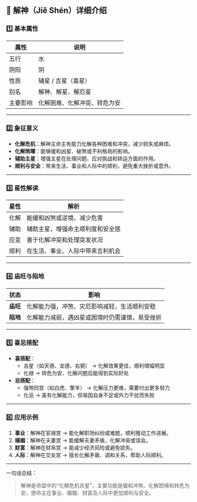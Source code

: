 ## 🌟 解神（Jiě Shén）详细介绍

### 1️⃣ 基本属性

| 属性     | 说明                         |
| -------- | ---------------------------- |
| 五行     | 水                           |
| 阴阳     | 阴                           |
| 性质     | 辅星 / 吉星（喜星）          |
| 别名     | 解神、解星、解厄星           |
| 主要影响 | 化解困难、化解冲突、转危为安 |

------

### 2️⃣ 象征意义

- **化解危机**：解神主命主有能力化解各种困难和冲突，减少损失或麻烦。
- **化解煞曜**：能够缓和凶星、破煞或不利格局的影响。
- **辅助主星**：增强主星在处理问题、应对挑战和转运方面的作用。
- **顺利与安全**：带来生活、事业和人际中的顺利，避免重大挫折或意外。

------

### 3️⃣ 星性解读

| 星性 | 解析                             |
| ---- | -------------------------------- |
| 化解 | 能缓和凶煞或逆境，减少危害       |
| 辅助 | 辅助主星，增强命主顺利度和安全感 |
| 应变 | 善于化解冲突和处理突发状况       |
| 顺利 | 在生活、事业、人际中带来吉利机会 |

------

### 4️⃣ 庙旺与陷地

| 状态     | 影响                                           |
| -------- | ---------------------------------------------- |
| **庙旺** | 化解能力强，冲煞、灾厄影响减轻，生活顺利安稳   |
| **陷地** | 化解能力减弱，遇凶星或困境时仍需谨慎，易受挫折 |

------

### 5️⃣ 喜忌搭配

- **喜搭配**：
  - 吉星（如天德、龙德、右弼） → 化解效果更佳，顺利增幅明显
  - 化禄 → 转危为安、化解问题后能得到实际好处
- **忌搭配**：
  - 强煞同宫（如白虎、擎羊） → 化解压力更难，需要付出更多努力
  - 化忌 → 虽有化解能力，但易因自身不足或外力干扰而失败

------

### 6️⃣ 应用示例

1. **事业**：解神在官禄宫 → 能化解职场纠纷或难题，顺利推动工作进展。
2. **婚姻**：解神在夫妻宫 → 能缓解夫妻矛盾，化解冲突或误会。
3. **财富**：解神在财帛宫 → 能减少经济风险或避免损失。
4. **人际**：解神在交友宫 → 擅长化解矛盾、调和关系，帮助人际顺利。

------

一句话总结：

> 解神是命盘中的“化解危机吉星”，主要功能是缓和冲煞、化解困境和转危为安，使命主在事业、婚姻、财富及人际中更加顺利与安全。